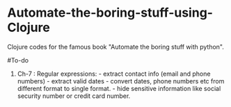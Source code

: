 # Automate-the-boring-stuff-using-Clojure
Clojure codes for the famous book "Automate the boring stuff with python".

#To-do
  1. Ch-7 :   Regular expressions: 
    - extract contact info (email and phone numbers)
    - extract valid dates
    - convert dates, phone numbers etc from different format to single format.
    - hide sensitive information like social security number or credit card number. 

